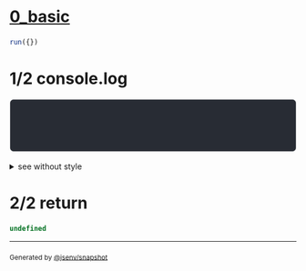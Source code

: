 # [0_basic](../../max_columns.test.mjs#L25)

```js
run({})
```

# 1/2 console.log

![img](console.log.svg)

<details>
  <summary>see without style</summary>

```console
--- three_column_max_2 ---
┌───┬┈┈┈┈┈┈┈┈┈┈⇢
│ a │ 2 columns 
└───┴┈┈┈┈┈┈┈┈┈┈⇢

```

</details>


# 2/2 return

```js
undefined
```

---

<sub>
  Generated by <a href="https://github.com/jsenv/core/tree/main/packages/independent/snapshot">@jsenv/snapshot</a>
</sub>
